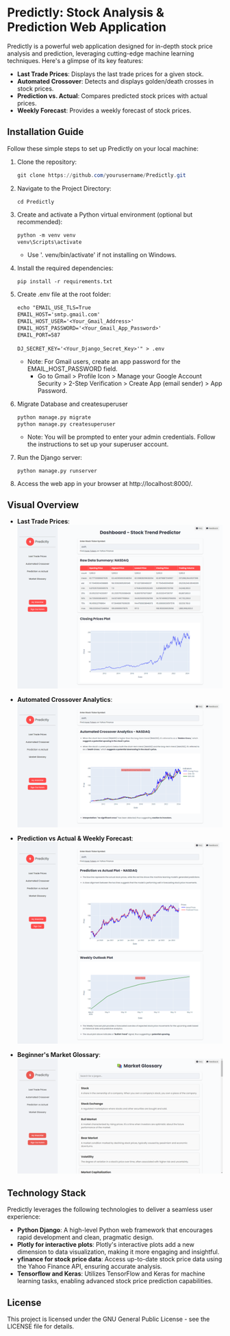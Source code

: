 # Predictly: Stock Analysis & Prediction Web Application

Predictly is a powerful web application designed for in-depth stock price analysis and prediction, leveraging cutting-edge machine learning techniques. Here's a glimpse of its key features:

- **Last Trade Prices**: Displays the last trade prices for a given stock.
- **Automated Crossover**: Detects and displays golden/death crosses in stock prices.
- **Prediction vs. Actual**: Compares predicted stock prices with actual prices.
- **Weekly Forecast**: Provides a weekly forecast of stock prices.

## Installation Guide

Follow these simple steps to set up Predictly on your local machine:

1. Clone the repository:

   ```powershell
   git clone https://github.com/yourusername/Predictly.git
   ```

2. Navigate to the Project Directory:

   ```
   cd Predictly
   ```

3. Create and activate a Python virtual environment (optional but recommended):

   ```
   python -m venv venv
   venv\Scripts\activate
   ```
   - Use '. venv/bin/activate' if not installing on Windows.

4. Install the required dependencies:

   ```
   pip install -r requirements.txt
   ```

5. Create .env file at the root folder:
   ```
   echo "EMAIL_USE_TLS=True
   EMAIL_HOST='smtp.gmail.com'
   EMAIL_HOST_USER='<Your_Gmail_Address>'
   EMAIL_HOST_PASSWORD='<Your_Gmail_App_Password>'
   EMAIL_PORT=587

   DJ_SECRET_KEY='<Your_Django_Secret_Key>'" > .env
   ```
   - Note: For Gmail users, create an app password for the EMAIL_HOST_PASSWORD field.
     - Go to Gmail > Profile Icon > Manage your Google Account Security > 2-Step Verification > Create App (email sender) > App Password.

6. Migrate Database and createsuperuser
   ```
   python manage.py migrate
   python manage.py createsuperuser
   ```
   - Note: You will be prompted to enter your admin credentials. Follow the instructions to set up your superuser account.

7. Run the Django server:
   ```
   python manage.py runserver
   ```

8. Access the web app in your browser at http://localhost:8000/.

## Visual Overview

- **Last Trade Prices**:
  ![Last Trade Prices](screenshots/Last_Trade_Prices.png)

- **Automated Crossover Analytics**:
  ![Automated Crossover](screenshots/Automated_Crossover.png)

- **Prediction vs Actual & Weekly Forecast**:
  ![Prediction Page](screenshots/Prediction_Page.png)

- **Beginner's Market Glossary**:
  ![Market Glossary](screenshots/Market_Glossary.png)

## Technology Stack

Predictly leverages the following technologies to deliver a seamless user experience:

- **Python Django**: A high-level Python web framework that encourages rapid development and clean, pragmatic design.
- **Plotly for interactive plots**: Plotly's interactive plots add a new dimension to data visualization, making it more engaging and insightful.
- **yfinance for stock price data**: Access up-to-date stock price data using the Yahoo Finance API, ensuring accurate analysis.
- **Tensorflow and Keras**: Utilizes TensorFlow and Keras for machine learning tasks, enabling advanced stock price prediction capabilities.

## License

This project is licensed under the GNU General Public License - see the LICENSE file for details.
